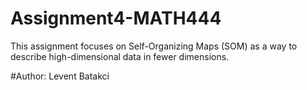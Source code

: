 # Assignment4-MATH444
This assignment focuses on Self-Organizing Maps (SOM) as a way to describe high-dimensional data in fewer dimensions.

#Author: Levent Batakci
